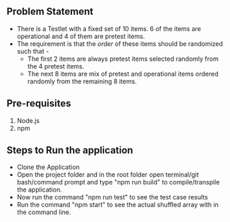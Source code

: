 ## Problem Statement

* There is a Testlet with a fixed set of 10 items. 6 of the items are operational and 4 of them are pretest items.
* The requirement is that the _order_ of these items should be randomized such that -
  * The first 2 items are always pretest items selected randomly from the 4 pretest items.
  * The next 8 items are mix of pretest and operational items ordered randomly from the remaining 8 items.

## Pre-requisites

1. Node.js
2. npm

## Steps to Run the application

* Clone the Application
* Open the project folder and in the root folder open terminal/git bash/command prompt and type "npm run build" to compile/transpile the application.
* Now run the command "npm run test" to see the test case results
* Run the command "npm start" to see the actual shuffled array with in the command line.
